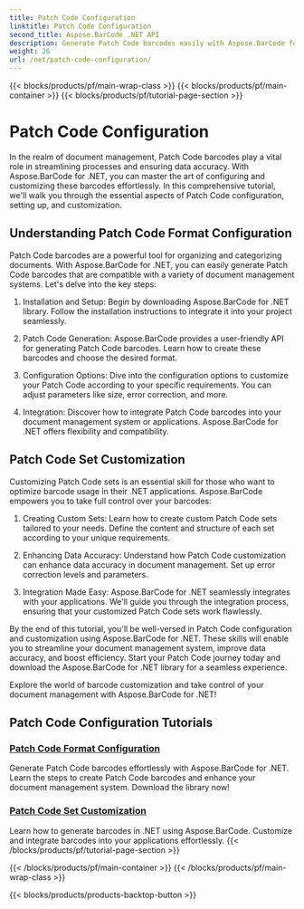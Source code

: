 ```yaml
---
title: Patch Code Configuration
linktitle: Patch Code Configuration
second_title: Aspose.BarCode .NET API
description: Generate Patch Code barcodes easily with Aspose.BarCode for .NET. Learn how to configure and customize Patch Code formats with Aspose.BarCode tutorials.
weight: 26
url: /net/patch-code-configuration/
---
```


{{< blocks/products/pf/main-wrap-class >}}
{{< blocks/products/pf/main-container >}}
{{< blocks/products/pf/tutorial-page-section >}}

# Patch Code Configuration


In the realm of document management, Patch Code barcodes play a vital role in streamlining processes and ensuring data accuracy. With Aspose.BarCode for .NET, you can master the art of configuring and customizing these barcodes effortlessly. In this comprehensive tutorial, we'll walk you through the essential aspects of Patch Code configuration, setting up, and customization.

## Understanding Patch Code Format Configuration

Patch Code barcodes are a powerful tool for organizing and categorizing documents. With Aspose.BarCode for .NET, you can easily generate Patch Code barcodes that are compatible with a variety of document management systems. Let's delve into the key steps:

1. Installation and Setup: Begin by downloading Aspose.BarCode for .NET library. Follow the installation instructions to integrate it into your project seamlessly.

2. Patch Code Generation: Aspose.BarCode provides a user-friendly API for generating Patch Code barcodes. Learn how to create these barcodes and choose the desired format.

3. Configuration Options: Dive into the configuration options to customize your Patch Code according to your specific requirements. You can adjust parameters like size, error correction, and more.

4. Integration: Discover how to integrate Patch Code barcodes into your document management system or applications. Aspose.BarCode for .NET offers flexibility and compatibility.

## Patch Code Set Customization

Customizing Patch Code sets is an essential skill for those who want to optimize barcode usage in their .NET applications. Aspose.BarCode empowers you to take full control over your barcodes:

1. Creating Custom Sets: Learn how to create custom Patch Code sets tailored to your needs. Define the content and structure of each set according to your unique requirements.

2. Enhancing Data Accuracy: Understand how Patch Code customization can enhance data accuracy in document management. Set up error correction levels and parameters.

3. Integration Made Easy: Aspose.BarCode for .NET seamlessly integrates with your applications. We'll guide you through the integration process, ensuring that your customized Patch Code sets work flawlessly.

By the end of this tutorial, you'll be well-versed in Patch Code configuration and customization using Aspose.BarCode for .NET. These skills will enable you to streamline your document management system, improve data accuracy, and boost efficiency. Start your Patch Code journey today and download the Aspose.BarCode for .NET library for a seamless experience. 

Explore the world of barcode customization and take control of your document management with Aspose.BarCode for .NET!
## Patch Code Configuration Tutorials
### [Patch Code Format Configuration](./patch-code-format-configuration/)
Generate Patch Code barcodes effortlessly with Aspose.BarCode for .NET. Learn the steps to create Patch Code barcodes and enhance your document management system. Download the library now!
### [Patch Code Set Customization](./patch-code-set-customization/)
Learn how to generate barcodes in .NET using Aspose.BarCode. Customize and integrate barcodes into your applications effortlessly.
{{< /blocks/products/pf/tutorial-page-section >}}

{{< /blocks/products/pf/main-container >}}
{{< /blocks/products/pf/main-wrap-class >}}

{{< blocks/products/products-backtop-button >}}
